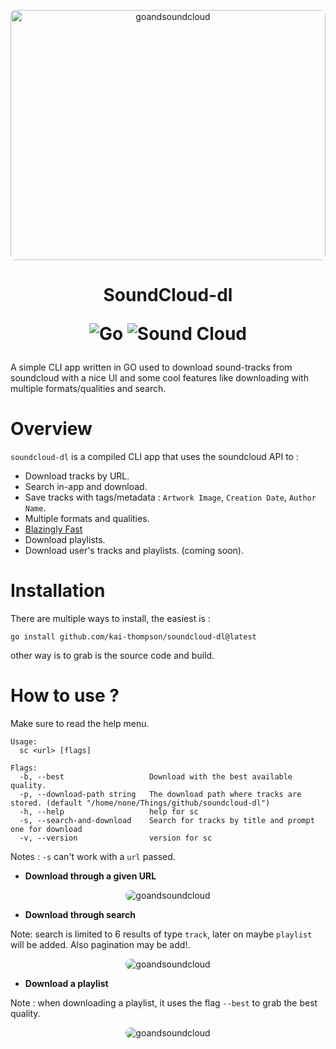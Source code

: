 <p align="center">
    <img src="assets/go-sound.png" height="400px" width="100%" style="border-radius:8px" alt="goandsoundcloud">
</p>

<h1 align="center">
SoundCloud-dl

![Go](https://img.shields.io/badge/go-%2300ADD8.svg?style=for-the-badge&logo=go&logoColor=white)
![Sound Cloud](https://img.shields.io/badge/sound%20cloud-FF5500?style=for-the-badge&logo=soundcloud&logoColor=white)

</h1>

A simple CLI app written in GO used to download sound-tracks from soundcloud with a nice UI and some cool features like downloading with multiple formats/qualities and search.

# Overview

`soundcloud-dl` is a compiled CLI app that uses the soundcloud API to :

- Download tracks by URL.
- Search in-app and download.
- Save tracks with tags/metadata : `Artwork Image`, `Creation Date`, `Author Name`.
- Multiple formats and qualities.
- [Blazingly Fast](https://youtu.be/Z0GX2mTUtfo)
- Download playlists.
- Download user's tracks and playlists. (coming soon).

# Installation

There are multiple ways to install, the easiest is :

```
go install github.com/kai-thompson/soundcloud-dl@latest
```

other way is to grab is the source code and build.

# How to use ?

Make sure to read the help menu.

```
Usage:
  sc <url> [flags]

Flags:
  -b, --best                   Download with the best available quality.
  -p, --download-path string   The download path where tracks are stored. (default "/home/none/Things/github/soundcloud-dl")
  -h, --help                   help for sc
  -s, --search-and-download    Search for tracks by title and prompt one for download
  -v, --version                version for sc
```

Notes : `-s` can't work with a `url` passed.

- **Download through a given URL**
<p align="center">
    <img src="assets/soundcloud-dl-github.gif" style="border-radius:8px" alt="goandsoundcloud">
</p>

- **Download through search**

Note: search is limited to 6 results of type `track`, later on maybe `playlist` will be added. Also pagination may be add!.

<p align="center">
    <img src="assets/download-search-short.gif" style="border-radius:8px" alt="goandsoundcloud">
</p>

- **Download a playlist**

Note : when downloading a playlist, it uses the flag `--best` to grab the best quality.

<p align="center">
    <img src="assets/playlist-download.gif" style="border-radius:8px" alt="goandsoundcloud">
</p>
